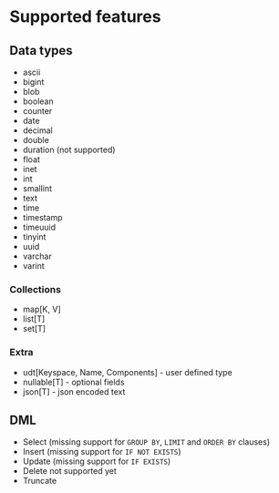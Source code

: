 # Supported features

## Data types

- ascii
- bigint
- blob
- boolean
- counter
- date
- decimal
- double
- duration (not supported)
- float
- inet
- int
- smallint
- text
- time
- timestamp
- timeuuid
- tinyint
- uuid
- varchar
- varint

### Collections

- map[K, V]
- list[T]
- set[T]

### Extra

- udt[Keyspace, Name, Components] - user defined type
- nullable[T] - optional fields
- json[T] - json encoded text


## DML

- Select (missing support for `GROUP BY`, `LIMIT` and `ORDER BY` clauses)
- Insert (missing support for `IF NOT EXISTS`)
- Update (missing support for `IF EXISTS`)
- Delete not supported yet
- Truncate
